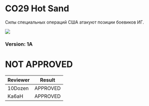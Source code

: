 ﻿# CO29 Hot Sand
Силы специальных операций США атакуют позиции боевиков ИГ.

<img src='https://raw.githubusercontent.com/rempopo/CO29_Hot_sand.Kunduz/master/overview.jpg' />	

### Version: 1A


# NOT APPROVED
| Reviewer | Result |
| ------------ | ------------- |
| 10Dozen | APPROVED |
| Ka6aH | APPROVED |
